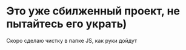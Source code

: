 # Это уже сбилженный проект, не пытайтесь его украть) 

Скоро сделаю чистку в папке JS, как руки дойдут 
